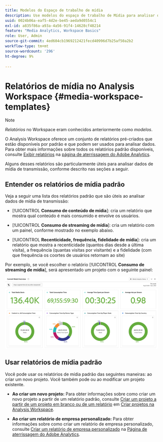 ```yaml
---
title: Modelos do Espaço de trabalho de mídia
description: Use modelos do espaço de trabalho de Mídia para analisar os dados de rastreamento. Escolha modelos padrão para Atração ou Mídia de streaming ou crie seus próprios modelos personalizados.
uuid: 0024b06a-eaf5-4d2e-be45-aeda9d0554c1
exl-id: a835f86a-a93a-4a56-91f4-14628cf48214
feature: "Media Analytics, Workspace Basics"
role: User, Admin
source-git-commit: 4ed604cb1969212421fecd40996d7b25af50a2b2
workflow-type: tm+mt
source-wordcount: '296'
ht-degree: 9%

---
```


# Relatórios de mídia no Analysis Workspace {#media-workspace-templates}

>[!NOTE]
>
>*Relatórios* no Workspace eram conhecidos anteriormente como *modelos*.

O Analysis Workspace oferece um conjunto de relatórios pré-criados que estão disponíveis por padrão e que podem ser usados para analisar dados. Para obter mais informações sobre todos os relatórios padrão disponíveis, consulte [Exibir relatórios](https://experienceleague.adobe.com/docs/analytics/analyze/landing.html?lang=pt-BR#menus) na [página de aterrissagem do Adobe Analytics](https://experienceleague.adobe.com/docs/analytics/analyze/landing.html?lang=pt-BR).

Alguns desses relatórios são particularmente úteis para analisar dados de mídia de transmissão, conforme descrito nas seções a seguir.

## Entender os relatórios de mídia padrão

Veja a seguir uma lista dos relatórios padrão que são úteis ao analisar dados de mídia de transmissão:

* [!UICONTROL **Consumo de conteúdo de mídia**]: cria um relatório que mostra qual conteúdo é mais consumido e envolve os usuários.

* [!UICONTROL **Consumo de streaming de mídia**]: cria um relatório com um painel, conforme mostrado no exemplo abaixo.

* [!UICONTROL **Recenticidade, frequência, fidelidade de mídia**]: cria um relatório que mostra a recenticidade (quantos dias desde a última visita), a frequência (quantas visitas por visitante) e a fidelidade (com que frequência os coortes de usuários retornam ao site)

Por exemplo, se você escolher o relatório [!UICONTROL **Consumo de streaming de mídia**], será apresentado um projeto com o seguinte painel:

![](/help/reporting/assets/aa-workspace.png)

## Usar relatórios de mídia padrão

Você pode usar os relatórios de mídia padrão das seguintes maneiras:
ao criar um novo projeto. Você também pode ou ao modificar um projeto existente.

* **Ao criar um novo projeto:** Para obter informações sobre como criar um novo projeto a partir de um relatório padrão, consulte [Criar um projeto a partir de um projeto em branco ou de um relatório](https://experienceleague.adobe.com/docs/analytics/analyze/analysis-workspace/build-workspace-project/create-projects.html?lang=pt-BR#create-a-project-from-a-blank-project-or-a-report) em [Criar projetos na Analysis Workspace](https://experienceleague.adobe.com/docs/analytics/analyze/analysis-workspace/build-workspace-project/create-projects.html?lang=pt-BR#create-a-project-from-a-blank-project-or-a-report).

* **Ao criar um relatório de empresa personalizado:** Para obter informações sobre como criar um relatório de empresa personalizado, consulte [Criar um relatório de empresa personalizado](https://experienceleague.adobe.com/docs/analytics/analyze/landing.html?lang=pt-BR#company-report) na [Página de aterrissagem do Adobe Analytics](https://experienceleague.adobe.com/docs/analytics/analyze/landing.html?lang=pt-BR).
